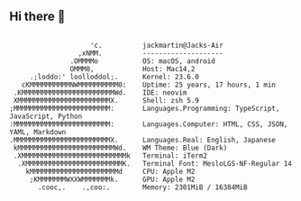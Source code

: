 ## Hi there 👋

<pre>
<code>
                    'c.          jackmartin@Jacks-Air
                 ,xNMM.          --------------------
               .OMMMMo           OS: macOS, android
               OMMM0,            Host: Mac14,2
     .;loddo:' loolloddol;.      Kernel: 23.6.0
   cKMMMMMMMMMMNWMMMMMMMMMM0:    Uptime: 25 years, 17 hours, 1 min
 .KMMMMMMMMMMMMMMMMMMMMMMMWd.    IDE: neovim
 XMMMMMMMMMMMMMMMMMMMMMMMX.      Shell: zsh 5.9
;MMMMMMMMMMMMMMMMMMMMMMMM:       Languages.Programming: TypeScript, JavaScript, Python
:MMMMMMMMMMMMMMMMMMMMMMMM:       Languages.Computer: HTML, CSS, JSON, YAML, Markdown
.MMMMMMMMMMMMMMMMMMMMMMMMX.      Languages.Real: English, Japanese
 kMMMMMMMMMMMMMMMMMMMMMMMMWd.    WM Theme: Blue (Dark)
 .XMMMMMMMMMMMMMMMMMMMMMMMMMMk   Terminal: iTerm2
  .XMMMMMMMMMMMMMMMMMMMMMMMMK.   Terminal Font: MesloLGS-NF-Regular 14
    kMMMMMMMMMMMMMMMMMMMMMMd     CPU: Apple M2
     ;KMMMMMMMWXXWMMMMMMMk.      GPU: Apple M2
       .cooc,.    .,coo:.        Memory: 2301MiB / 16384MiB
</code>
</pre>



<!--
**JackMartinDev/JackMartinDev** is a ✨ _special_ ✨ repository because its `README.md` (this file) appears on your GitHub profile.

Here are some ideas to get you started:

- 🔭 I’m currently working on ...
- 🌱 I’m currently learning ...
- 👯 I’m looking to collaborate on ...
- 🤔 I’m looking for help with ...
- 💬 Ask me about ...
- 📫 How to reach me: ...
- 😄 Pronouns: ...
- ⚡ Fun fact: ...
-->
